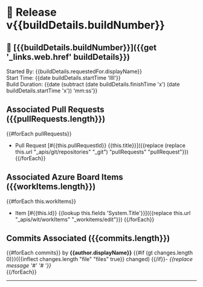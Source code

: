 # 🚀 Release v{{buildDetails.buildNumber}}

## 🧰 [{{buildDetails.buildNumber}}]({{get '_links.web.href' buildDetails}})  
Started By: {{buildDetails.requestedFor.displayName}}  
Start Time: {{date buildDetails.startTime 'llll'}}  
Build Duration: {{date (subtract (date buildDetails.finishTime 'x') (date buildDetails.startTime 'x')) 'mm:ss'}}  

## Associated Pull Requests ({{pullRequests.length}})
{{#forEach pullRequests}}
* Pull Request [#{{this.pullRequestId}} {{this.title}}]({{replace (replace this.url "_apis/git/repositories" "_git") "pullRequests" "pullRequest"}})
{{/forEach}}

## Associated Azure Board Items ({{workItems.length}})
{{#forEach this.workItems}}
*  Item [#{{this.id}} {{lookup this.fields 'System.Title'}}]({{replace this.url "_apis/wit/workItems" "_workitems/edit"}})
{{/forEach}}

## Commits Associated ({{commits.length}})

{{#forEach commits}}
by <b>{{author.displayName}}</b> {{#if (gt changes.length 0)}}({{inflect changes.length "file" "files" true}} changed) {{/if}}- <i> {{replace message '#' '# '}} </i></small>  
{{/forEach}}

---
